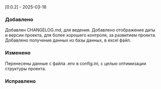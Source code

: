 [0.0.2] - 2025-03-16
### Добавлено
Добавлен CHANGELOG.md, для ведения.
Добавлено отображение даты и версии проекта, для более хорошего контроля, за развитием проекта.
Добавлено получение данных из базы данных, в excel файл.

### Изменено
Перенесены данные с файла .env в config.ini, с целью оптимизации структуры проекта. 

### Исправлено